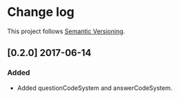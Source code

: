 # Change log

This project follows [Semantic Versioning](http://semver.org/).

## [0.2.0]  2017-06-14
### Added
- Added questionCodeSystem and answerCodeSystem.


